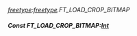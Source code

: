 _[freetype](../../modules/freetype/freetype-module.md):[freetype](../../modules/freetype/freetype-module.md).FT\_LOAD\_CROP\_BITMAP_
##### Const FT\_LOAD\_CROP\_BITMAP:[Int](../../modules/wonkey/wonkey-types-int.md)
